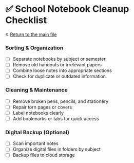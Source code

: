 # ✅ School Notebook Cleanup Checklist

↖️ [Return to the main file](../README.md)

### Sorting & Organization
- [ ] Separate notebooks by subject or semester
- [ ] Remove old handouts or irrelevant papers
- [ ] Combine loose notes into appropriate sections
- [ ] Check for duplicate or outdated information

### Cleaning & Maintenance
- [ ] Remove broken pens, pencils, and stationery
- [ ] Repair torn pages or covers
- [ ] Label notebooks clearly
- [ ] Add bookmarks or tabs for quick access

### Digital Backup (Optional)
- [ ] Scan important notes
- [ ] Organize digital files in folders by subject
- [ ] Backup files to cloud storage